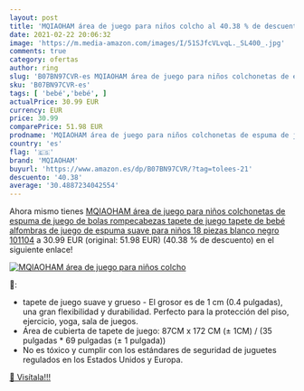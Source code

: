 ```yaml
---
layout: post
title: 'MQIAOHAM área de juego para niños colcho al 40.38 % de descuento'
date: 2021-02-22 20:06:32
image: 'https://m.media-amazon.com/images/I/51SJfcVLvqL._SL400_.jpg'
comments: true
category: ofertas
author: ring
slug: 'B07BN97CVR-es MQIAOHAM área de juego para niños colchonetas de espuma de...'
sku: 'B07BN97CVR-es'
tags: [ 'bebé','bebé', ]
actualPrice: 30.99 EUR
currency: EUR
price: 30.99
comparePrice: 51.98 EUR
prodname: 'MQIAOHAM área de juego para niños colchonetas de espuma de juego de bolas rompecabezas tapete de juego tapete de bebé alfombras de juego de espuma suave para niños 18 piezas blanco negro 101104'
country: 'es'
flag: '🇪🇸'
brand: 'MQIAOHAM'
buyurl: 'https://www.amazon.es/dp/B07BN97CVR/?tag=tolees-21'
descuento: '40.38'
average: '30.4887234042554'
---
```


Ahora mismo tienes [MQIAOHAM área de juego para niños colchonetas de espuma de juego de bolas rompecabezas tapete de juego tapete de bebé alfombras de juego de espuma suave para niños 18 piezas blanco negro 101104](https://www.amazon.es/dp/B07BN97CVR/?tag=tolees-21) a 30.99 EUR (original: 51.98 EUR) (40.38 %  de descuento) en el siguiente enlace!

[![MQIAOHAM área de juego para niños colcho](https://m.media-amazon.com/images/I/51SJfcVLvqL._SL400_.jpg)](https://www.amazon.es/dp/B07BN97CVR/?tag=tolees-21)

🔎:

- tapete de juego suave y grueso - El grosor es de 1 cm (0.4 pulgadas), una gran flexibilidad y durabilidad. Perfecto para la protección del piso, ejercicio, yoga, sala de juegos.
- Área de cubierta de tapete de juego: 87CM x 172 CM (± 1CM) / (35 pulgadas * 69 pulgadas (± 1 pulgada))
- No es tóxico y cumplir con los estándares de seguridad de juguetes regulados en los Estados Unidos y Europa.

[🛒 Visítala!!!](https://www.amazon.es/dp/B07BN97CVR/?tag=tolees-21)
